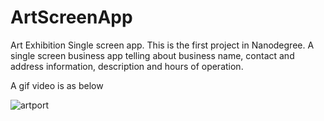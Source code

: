 # ArtScreenApp
Art Exhibition Single screen app. This is the first project in Nanodegree. A single screen business app telling about business name, contact and address information, description and hours of operation.

A gif video is as below

![artport](https://user-images.githubusercontent.com/22836317/30976231-2ff318de-a46c-11e7-9fe6-4f6540174e9c.gif)


